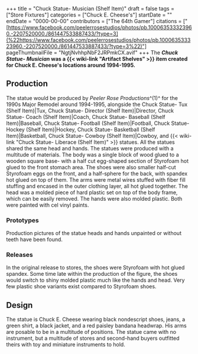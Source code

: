 +++
title = "Chuck Statue- Musician (Shelf Item)"
draft = false
tags = ["Store Fixtures"]
categories = ["Chuck E. Cheese's"]
startDate = ""
endDate = "0000-00-00"
contributors = ["The 64th Gamer"]
citations = ["[https://www.facebook.com/peelerrosestudios/photos/pb.100063533323960.-2207520000./861447533887433/?type=3](%22https://www.facebook.com/peelerrosestudios/photos/pb.100063533323960.-2207520000./861447533887433/?type=3%22)"]
pageThumbnailFile = "NgtjNvhhpNbF2JRPmkCX.avif"
+++
The ***Chuck Statue- Musician* was a {{< wiki-link "Artifact Shelves" >}} item created for Chuck E. Cheese's locations around 1994-1995.**

## Production

The statue would be produced by *Peeler Rose Productions*^(1)^ for the 1990s Major Remodel around 1994-1995, alongside the Chuck Statue- Tux (Shelf Item)|Tux, Chuck Statue- Director (Shelf Item)|Director, Chuck Statue- Coach (Shelf Item)|Coach, Chuck Statue- Baseball (Shelf Item)|Baseball, Chuck Statue- Football (Shelf Item)|Football, Chuck Statue- Hockey (Shelf Item)|Hockey, Chuck Statue- Basketball (Shelf Item)|Basketball, Chuck Statue- Cowboy (Shelf Item)|Cowboy, and {{< wiki-link "Chuck Statue- Liberace (Shelf Item)" >}} statues. All the statues shared the same head and hands.
The statues were produced with a multitude of materials. The body was a single block of wood glued to a wooden square base- with a half cut egg-shaped section of Styrofoam hot glued to the front stomach area.
The shoes were also smaller half-cut Styrofoam eggs on the front, and a half-sphere for the back, with spandex hot glued on top of them. The arms were metal wires stuffed with fiber fill stuffing and encased in the outer clothing layer, all hot glued together.
The head was a molded piece of hard plastic set on top of the body frame, which can be easily removed. The hands were also molded plastic. Both were painted with cel vinyl paints.

### Prototypes

Production pictures of the statue heads and hands unpainted or without teeth have been found.

### Releases

In the original release to stores, the shoes were Styrofoam with hot glued spandex. Some time late within the production of the figure, the shoes would switch to shiny molded plastic much like the hands and head. Very few plastic shoe variants exist compared to Styrofoam shoes.

## Design

The statue is Chuck E. Cheese wearing black nondescript shoes, jeans, a green shirt, a black jacket, and a red paisley bandana headwrap. His arms are posable to be in a multitude of positions.
The statue came with no instrument, but a multitude of stores and second-hand buyers outfitted theirs with toy and miniature instruments to hold.

